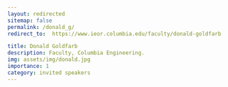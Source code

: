 ```yaml
---
layout: redirected
sitemap: false
permalink: /donald_g/
redirect_to:  https://www.ieor.columbia.edu/faculty/donald-goldfarb

title: Donald Goldfarb
description: Faculty, Columbia Engineering.
img: assets/img/donald.jpg
importance: 1
category: invited speakers
---
```

